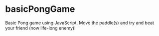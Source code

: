 # basicPongGame
Basic Pong game using JavaScript. Move the paddle(s) and try and beat your friend (now life-long enemy)!
